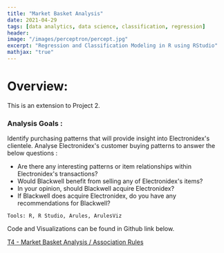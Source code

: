 ```yaml
---
title: "Market Basket Analysis"
date: 2021-04-29
tags: [data analytics, data science, classification, regression]
header:
image: "/images/perceptron/percept.jpg"
excerpt: "Regression and Classification Modeling in R using RStudio"
mathjax: "true"
---
```


# Overview:
This is an extension to Project 2. 

### Analysis Goals :

Identify purchasing patterns that will provide insight into Electronidex's clientele.
Analyse Electronidex's customer buying patterns to answer the below questions :

* Are there any interesting patterns or item relationships within Electronidex's transactions?
* Would Blackwell benefit from selling any of Electronidex's items?
* In your opinion, should Blackwell acquire Electronidex?
* If Blackwell does acquire Electronidex, do you have any recommendations for Blackwell?

```
Tools: R, R Studio, Arules, ArulesViz

```
Code and Visualizations can be found in Github link below.

[T4 - Market Basket Analysis / Association Rules](https://github.com/lavanyat15/DataScience-Code/tree/main/(C3)Predicting%20customer%20Pref%20in%20R/(T4)MBA%20Association%20Rules)

